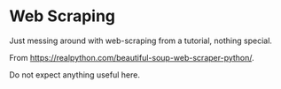 # Web Scraping

Just messing around with web-scraping from a tutorial, nothing
special.

From <https://realpython.com/beautiful-soup-web-scraper-python/>.

Do not expect anything useful here.
